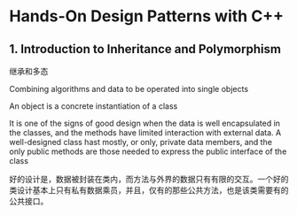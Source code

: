 # Hands-On Design Patterns with C++



## 1. Introduction to Inheritance and Polymorphism

继承和多态

Combining algorithms and data to be operated into single objects

An object is a concrete instantiation of a class

It is one of the signs of good design when the data is well encapsulated in the classes, and the methods have limited interaction with external data. A well-designed class hast mostly, or only, private data members, and the only public methods are those needed to express the public interface of the class

好的设计是，数据被封装在类内，而方法与外界的数据只有有限的交互。一个好的类设计基本上只有私有数据乘员，并且，仅有的那些公共方法，也是该类需要有的公共接口。